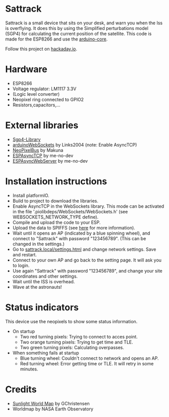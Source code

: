 # Sattrack
 Sattrack is a small device that sits on your desk, and warn you when the Iss is overflying. It does this by using the Simplified perturbations model (SGP4) for calculating the current position of the satellite. This code is made for the ESP8266 and use the [arduino-core](https://github.com/esp8266/Arduino).

 Follow this project on [hackaday.io](https://hackaday.io/project/12607-sattrack-iss-indicator).

# Hardware
- ESP8266
- Voltage regulator: LM1117 3.3V
- (Logic level converter)
- Neopixel ring connected to GPIO2
- Resistors,capacitors,...

# External libraries
- [Sgp4-Library](https://github.com/Hopperpop/Sgp4-Library)
- [arduinoWebSockets](https://github.com/Links2004/arduinoWebSockets) by Links2004 (note: Enable AsyncTCP)
- [NeoPixelBus](https://github.com/Makuna/NeoPixelBus) by Makuna
- [ESPAsyncTCP](https://github.com/me-no-dev/ESPAsyncTCP) by me-no-dev
- [ESPAsyncWebServer](https://github.com/me-no-dev/ESPAsyncWebServer) by me-no-dev

# Installation instructions
- Install platformIO.
- Build to project to download the libraries.
- Enable AsyncTCP in the WebSockets library. This mode can be activated in the file '.piolibdeps/WebSockets/WebSockets.h' (see WEBSOCKETS_NETWORK_TYPE define).
- Compile and upload the code to your ESP.
- Upload the data to SPIFFS (see [here](https://github.com/esp8266/Arduino/blob/master/doc/filesystem.md) for more information).
- Wait until it opens an AP (indicated by a blue spinning wheel), and connect to "Sattrack" with password "123456789". (This can be changed in the settings.)
- Go to [sattrack.local/settings.html](http://sattrack.local/settings.html) and change network settings. Save and restart.
- Connect to your own AP and go back to the setting page. It will ask you to login.
- Use again "Sattrack" with password "123456789", and change your site coordinates and other settings.
- Wait until the ISS is overhead.
- Wave at the astronauts!

# Status indicators
This device use the neopixels to show some status information.
- On startup
  - Two red turning pixels: Trying to connect to acces point.
  - Two orange turning pixels: Trying to get time and TLE.
  - Two green turning pixels: Calculating overpasses.
- When something fails at startup
  - Blue turning wheel: Couldn't connect to network and opens an AP.
  - Red turning wheel: Error getting time or TLE. It will retry in some minutes.

# Credits
- [Sunlight World Map](https://github.com/GChristensen/sunligth-world-map-gadget) by GChristensen
- Worldmap by NASA Earth Observatory
